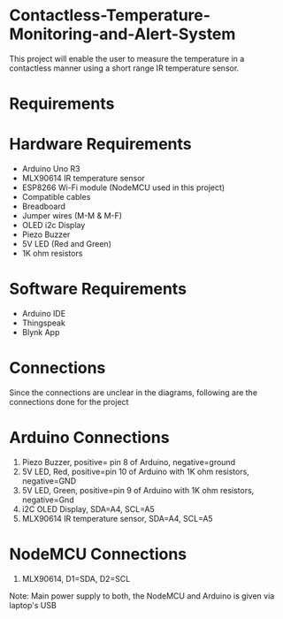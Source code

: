 # Contactless-Temperature-Monitoring-and-Alert-System

This project will enable the user to measure the temperature in a contactless manner using a short range IR temperature sensor.

# Requirements
# Hardware Requirements
<ul>
  <li> Arduino Uno R3 </li>
  <li> MLX90614 IR temperature sensor</li>
  <li> ESP8266 Wi-Fi module (NodeMCU used in this project)</li>
  <li> Compatible cables </li>
  <li> Breadboard </li>
  <li> Jumper wires (M-M & M-F)</li>
  <li> OLED i2c Display </li>
  <li> Piezo Buzzer </li>
  <li> 5V LED (Red and Green) </li>
  <li> 1K ohm resistors </li>  
</ul>

# Software Requirements
<ul>
  <li> Arduino IDE </li>
  <li> Thingspeak </li>
  <li> Blynk App </li>
</ul>

# Connections
Since the connections are unclear in the diagrams, following are the connections done for the project

# Arduino Connections
<ol>
  <li> Piezo Buzzer, positive= pin 8 of Arduino, negative=ground </li>
  <li> 5V LED, Red, positive=pin 10 of Arduino with 1K ohm resistors, negative=GND </li>
  <li> 5V LED, Green, positive=pin 9 of Arduino with 1K ohm resistors, negative=Gnd </li>
  <li> i2C OLED Display, SDA=A4, SCL=A5 </li>
  <li> MLX90614 IR temperature sensor, SDA=A4, SCL=A5 </li>
</ol>

# NodeMCU Connections
<ol>
  <li> MLX90614, D1=SDA, D2=SCL </li>
</ol>
  
  
  
Note: Main power supply to both, the NodeMCU and Arduino is given via laptop's USB
